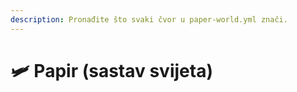 ```yaml
---
description: Pronađite što svaki čvor u paper-world.yml znači.
---
```


# 🛩️ Papir (sastav svijeta)
